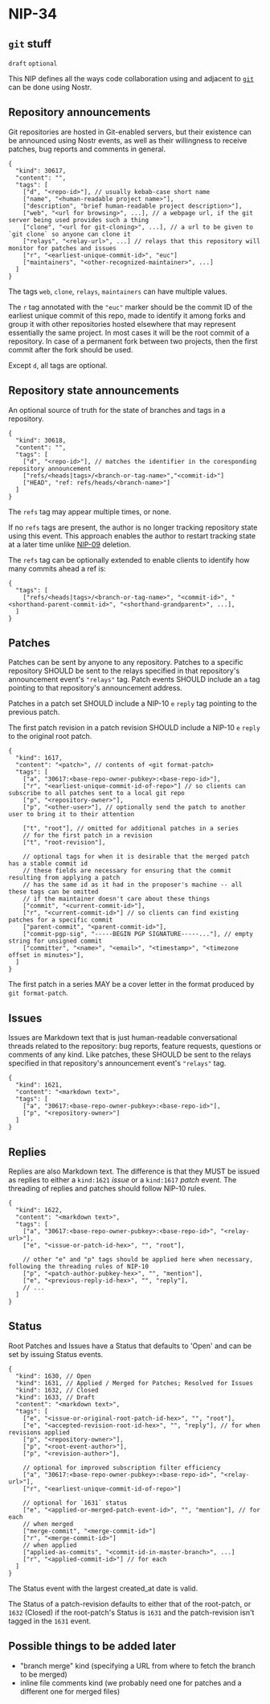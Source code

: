 NIP-34
======

`git` stuff
-----------

`draft` `optional`

This NIP defines all the ways code collaboration using and adjacent to [`git`](https://git-scm.com/) can be done using Nostr.

## Repository announcements

Git repositories are hosted in Git-enabled servers, but their existence can be announced using Nostr events, as well as their willingness to receive patches, bug reports and comments in general.

```jsonc
{
  "kind": 30617,
  "content": "",
  "tags": [
    ["d", "<repo-id>"], // usually kebab-case short name
    ["name", "<human-readable project name>"],
    ["description", "brief human-readable project description>"],
    ["web", "<url for browsing>", ...], // a webpage url, if the git server being used provides such a thing
    ["clone", "<url for git-cloning>", ...], // a url to be given to `git clone` so anyone can clone it
    ["relays", "<relay-url>", ...] // relays that this repository will monitor for patches and issues
    ["r", "<earliest-unique-commit-id>", "euc"]
    ["maintainers", "<other-recognized-maintainer>", ...]
  ]
}
```

The tags `web`, `clone`, `relays`, `maintainers` can have multiple values.

The `r` tag annotated with the `"euc"` marker should be the commit ID of the earliest unique commit of this repo, made to identify it among forks and group it with other repositories hosted elsewhere that may represent essentially the same project. In most cases it will be the root commit of a repository. In case of a permanent fork between two projects, then the first commit after the fork should be used.

Except `d`, all tags are optional.

## Repository state announcements

An optional source of truth for the state of branches and tags in a repository.

```jsonc
{
  "kind": 30618,
  "content": "",
  "tags": [
    ["d", "<repo-id>"], // matches the identifier in the coresponding repository announcement
    ["refs/<heads|tags>/<branch-or-tag-name>","<commit-id>"]
    ["HEAD", "ref: refs/heads/<branch-name>"]
  ]
}
```

The `refs` tag may appear multiple times, or none.

If no `refs` tags are present, the author is no longer tracking repository state using this event. This approach enables the author to restart tracking state at a later time unlike [NIP-09](09.md) deletion.

The `refs` tag can be optionally extended to enable clients to identify how many commits ahead a ref is:

```jsonc
{
  "tags": [
    ["refs/<heads|tags>/<branch-or-tag-name>", "<commit-id>", "<shorthand-parent-commit-id>", "<shorthand-grandparent>", ...],
  ]
}
```

## Patches

Patches can be sent by anyone to any repository. Patches to a specific repository SHOULD be sent to the relays specified in that repository's announcement event's `"relays"` tag. Patch events SHOULD include an `a` tag pointing to that repository's announcement address.

Patches in a patch set SHOULD include a NIP-10 `e` `reply` tag pointing to the previous patch.

The first patch revision in a patch revision SHOULD include a NIP-10 `e` `reply` to the original root patch.

```jsonc
{
  "kind": 1617,
  "content": "<patch>", // contents of <git format-patch>
  "tags": [
    ["a", "30617:<base-repo-owner-pubkey>:<base-repo-id>"],
    ["r", "<earliest-unique-commit-id-of-repo>"] // so clients can subscribe to all patches sent to a local git repo
    ["p", "<repository-owner>"],
    ["p", "<other-user>"], // optionally send the patch to another user to bring it to their attention

    ["t", "root"], // omitted for additional patches in a series
    // for the first patch in a revision
    ["t", "root-revision"],

    // optional tags for when it is desirable that the merged patch has a stable commit id
    // these fields are necessary for ensuring that the commit resulting from applying a patch
    // has the same id as it had in the proposer's machine -- all these tags can be omitted
    // if the maintainer doesn't care about these things
    ["commit", "<current-commit-id>"],
    ["r", "<current-commit-id>"] // so clients can find existing patches for a specific commit
    ["parent-commit", "<parent-commit-id>"],
    ["commit-pgp-sig", "-----BEGIN PGP SIGNATURE-----..."], // empty string for unsigned commit
    ["committer", "<name>", "<email>", "<timestamp>", "<timezone offset in minutes>"],
  ]
}
```

The first patch in a series MAY be a cover letter in the format produced by `git format-patch`.

## Issues

Issues are Markdown text that is just human-readable conversational threads related to the repository: bug reports, feature requests, questions or comments of any kind. Like patches, these SHOULD be sent to the relays specified in that repository's announcement event's `"relays"` tag.

```jsonc
{
  "kind": 1621,
  "content": "<markdown text>",
  "tags": [
    ["a", "30617:<base-repo-owner-pubkey>:<base-repo-id>"],
    ["p", "<repository-owner>"]
  ]
}
```

## Replies

Replies are also Markdown text. The difference is that they MUST be issued as replies to either a `kind:1621` _issue_ or a `kind:1617` _patch_ event. The threading of replies and patches should follow NIP-10 rules.

```jsonc
{
  "kind": 1622,
  "content": "<markdown text>",
  "tags": [
    ["a", "30617:<base-repo-owner-pubkey>:<base-repo-id>", "<relay-url>"],
    ["e", "<issue-or-patch-id-hex>", "", "root"],

    // other "e" and "p" tags should be applied here when necessary, following the threading rules of NIP-10
    ["p", "<patch-author-pubkey-hex>", "", "mention"],
    ["e", "<previous-reply-id-hex>", "", "reply"],
    // ...
  ]
}
```

## Status

Root Patches and Issues have a Status that defaults to 'Open' and can be set by issuing Status events.

```jsonc
{
  "kind": 1630, // Open
  "kind": 1631, // Applied / Merged for Patches; Resolved for Issues
  "kind": 1632, // Closed
  "kind": 1633, // Draft
  "content": "<markdown text>",
  "tags": [
    ["e", "<issue-or-original-root-patch-id-hex>", "", "root"],
    ["e", "<accepted-revision-root-id-hex>", "", "reply"], // for when revisions applied
    ["p", "<repository-owner>"],
    ["p", "<root-event-author>"],
    ["p", "<revision-author>"],

    // optional for improved subscription filter efficiency
    ["a", "30617:<base-repo-owner-pubkey>:<base-repo-id>", "<relay-url>"],
    ["r", "<earliest-unique-commit-id-of-repo>"]

    // optional for `1631` status
    ["e", "<applied-or-merged-patch-event-id>", "", "mention"], // for each
    // when merged
    ["merge-commit", "<merge-commit-id>"]
    ["r", "<merge-commit-id>"]
    // when applied
    ["applied-as-commits", "<commit-id-in-master-branch>", ...]
    ["r", "<applied-commit-id>"] // for each
  ]
}
```

The Status event with the largest created_at date is valid.

The Status of a patch-revision defaults to either that of the root-patch, or `1632` (Closed) if the root-patch's Status is `1631` and the patch-revision isn't tagged in the `1631` event.


## Possible things to be added later

- "branch merge" kind (specifying a URL from where to fetch the branch to be merged)
- inline file comments kind (we probably need one for patches and a different one for merged files)
